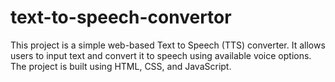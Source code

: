 # text-to-speech-convertor
This project is a simple web-based Text to Speech (TTS) converter. It allows users to input text and convert it to speech using available voice options. The project is built using HTML, CSS, and JavaScript.
